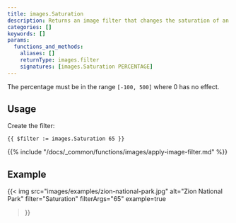 ```yaml
---
title: images.Saturation
description: Returns an image filter that changes the saturation of an image.
categories: []
keywords: []
params:
  functions_and_methods:
    aliases: []
    returnType: images.filter
    signatures: [images.Saturation PERCENTAGE]
---
```


The percentage must be in the range `[-100, 500]` where 0 has no effect.

## Usage

Create the filter:

```go-html-template
{{ $filter := images.Saturation 65 }}
```

{{% include "/docs/_common/functions/images/apply-image-filter.md" %}}

## Example

{{< img
  src="images/examples/zion-national-park.jpg"
  alt="Zion National Park"
  filter="Saturation"
  filterArgs="65"
  example=true
>}}

